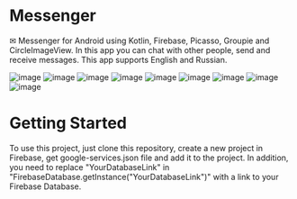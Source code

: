 # Messenger
✉ Messenger for Android using Kotlin, Firebase, Picasso, Groupie and CircleImageView. In this app you can chat with other people, send and receive messages.
This app supports English and Russian.

![image](https://user-images.githubusercontent.com/76612421/145778307-4f96aa16-8093-416d-9e8a-b5787fd4115b.png)
![image](https://user-images.githubusercontent.com/76612421/145778379-efc0b927-a508-40f1-b827-3e72ea4da570.png)
![image](https://user-images.githubusercontent.com/76612421/145778426-fa351fb4-4e97-484f-b97c-fe8deaf51d93.png)
![image](https://user-images.githubusercontent.com/76612421/145778467-5cbb4647-4218-4285-b721-e250283d0489.png)
![image](https://user-images.githubusercontent.com/76612421/145778512-bd556c9e-8812-4be7-8672-0bb63a97d500.png)
![image](https://user-images.githubusercontent.com/76612421/145778555-56b5c177-2c64-4bbb-809f-ef74f88bcbdf.png)
![image](https://user-images.githubusercontent.com/76612421/145778600-754ad962-9ac6-47dc-a3d7-04e9d390c2c3.png)
![image](https://user-images.githubusercontent.com/76612421/145778625-f633b6ef-96f6-4519-b64c-f0f43e04e0e0.png)
![image](https://user-images.githubusercontent.com/76612421/145778659-1efcd26a-3d26-4015-b322-f66a911ac8c5.png)



# Getting Started
To use this project, just clone this repository, create a new project in Firebase, get google-services.json file and add it to the project. 
In addition, you need to replace "YourDatabaseLink" in "FirebaseDatabase.getInstance("YourDatabaseLink")" with a link to your Firebase Database.
